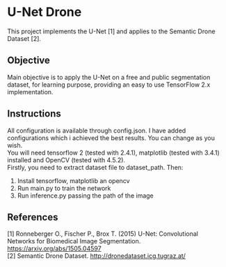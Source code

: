 # U-Net Drone

This project implements the U-Net [1] and applies to the Semantic Drone Dataset [2].

## Objective

Main objective is to apply the U-Net on a free and public segmentation dataset, for learning purpose, providing an easy to use TensorFlow 2.x implementation.

## Instructions

All configuration is available through config.json. I have added configurations which i achieved the best results. You can change as you wish. \
You will need tensorflow 2 (tested with 2.4.1), matplotlib (tested with 3.4.1) installed and OpenCV (tested with 4.5.2). \
Firstly, you need to extract dataset file to dataset_path. Then:

1. Install tensorflow, matplotlib an opencv
2. Run main.py to train the network
3. Run inference.py passing the path of the image

## References
[1] Ronneberger O., Fischer P., Brox T. (2015) U-Net: Convolutional Networks for Biomedical Image Segmentation. https://arxiv.org/abs/1505.04597 \
[2] Semantic Drone Dataset. http://dronedataset.icg.tugraz.at/